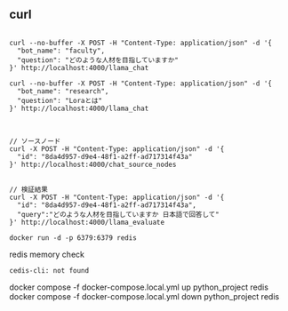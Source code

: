 ## curl

```

curl --no-buffer -X POST -H "Content-Type: application/json" -d '{
  "bot_name": "faculty",
  "question": "どのような人材を目指していますか"
}' http://localhost:4000/llama_chat

curl --no-buffer -X POST -H "Content-Type: application/json" -d '{
  "bot_name": "research",
  "question": "Loraとは"
}' http://localhost:4000/llama_chat



// ソースノード
curl -X POST -H "Content-Type: application/json" -d '{
  "id": "8da4d957-d9e4-48f1-a2ff-ad717314f43a"
}' http://localhost:4000/chat_source_nodes


// 検証結果
curl -X POST -H "Content-Type: application/json" -d '{
  "id": "8da4d957-d9e4-48f1-a2ff-ad717314f43a",
  "query":"どのような人材を目指していますか 日本語で回答して"
}' http://localhost:4000/llama_evaluate
```

```
docker run -d -p 6379:6379 redis
```

redis memory check

```
cedis-cli: not found
```

docker compose -f docker-compose.local.yml up python_project redis
docker compose -f docker-compose.local.yml down python_project redis


